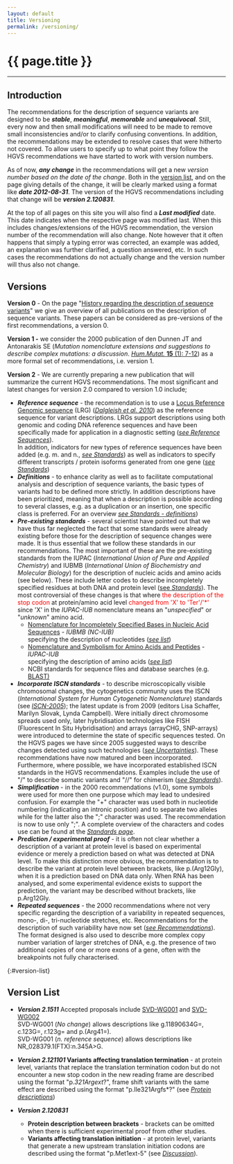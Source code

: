 ```yaml
---
layout: default
title: Versioning
permalink: /versioning/
---
```


# {{ page.title }}

* * *

## Introduction


The recommendations for the description of sequence variants are designed to be **_stable_**, **_meaningful_**, **_memorable_** and **_unequivocal_**. Still, every now and then small modifications will need to be made to remove small inconsistencies and/or to clarify confusing conventions. In addition, the recommendations may be extended to resolve cases that were hitherto not covered. To allow users to specify up to what point they follow the HGVS recommendations we have started to work with version numbers.

As of now, **_any change_** in the recommendations will get a new _version number based on the date of the change_. Both in the [version list](#version-list), and on the page giving details of the change, it will be clearly marked using a format like **_date 2012-08-31_**. The version of the HGVS recommendations including that change will be _**version 2.120831**_.

At the top of all pages on this site you will also find a **_Last modified_** date. This date indicates when the respective page was modified last. When this includes changes/extensions of the HGVS recommendation, the version number of the recommendation will also change. Note however that it often happens that simply a typing error was corrected, an example was added, an explanation was further clarified, a question answered, etc. In such cases the recommendations do not actually change and the version number will thus also not change.



## Versions

**Version 0**  -  On the page "[History regarding the description of sequence variants](/history)" we give an overview of all publications on the description of sequence variants. These papers can be considered as pre-versions of the first recommendations, a version 0.

**Version 1  -** we consider the 2000 publication of den Dunnen JT and Antonarakis SE (_Mutation nomenclature extensions and suggestions to describe complex mutations: a discussion_. [_Hum.Mutat._ **15** (1): 7-12](http://www3.interscience.wiley.com/cgi-bin/fulltext/68503056/PDFSTART)) as a more formal set of recommendations, i.e. version 1\.

**Version 2**  -  We are currently preparing a new publication that will summarize the current HGVS recommendations. The most significant and latest changes for version 2.0 compared to version 1.0 include;

*   **_Reference sequence_** -  the recommendation is to use a [Locus Reference Genomic sequence](http://www.lrg-sequence.org/) (LRG) ([_Dalgleish et al. 2010_](http://genomemedicine.com/content/2/4/24)) as the reference sequence for variant descriptions. LRGs support descriptions using both genomic and coding DNA reference sequences and have been specifically made for application in a diagnostic setting ([_see Reference Sequences_](/bg-material/refseq)).  
    In addition, indicators for new types of reference sequences have been added (e.g. m. and n., [_see Standards_](standards.html#refseq)) as well as indicators to specify different transcripts / protein isoforms generated from one gene ([_see Standards_](standards.html#traiso))
*   **_Definitions_**  -  to enhance clarity as well as to facilitate computational analysis and description of sequence variants, the basic types of variants had to be defined more strictly. In addition descriptions have been prioritized, meaning that when a description is possible according to several classes, e.g. as a duplication or an insertion, one specific class is preferred. For an overview [_see Standards - definitions_](standards.html#define))
*   **_Pre-existing standards_**  -  several scientist have pointed out that we have thus far neglected the fact that some standards were already existing before those for the description of sequence changes were made. It is thus essential that we follow these standards in our recommendations. The most important of these are the pre-existing standards from the IUPAC (_International Union of Pure and Applied Chemistry_) and IUBMB (_International Union of Biochemistry and Molecular Biology_) for the description of nucleic acids and amino acids (see below). These include letter codes to describe incompletely specified residues at both DNA and protein level  ([see _Standards_](standards.html#aacode)). The most controversial of these changes is that where <font color="#FF0000"> the description of the stop codon </font> at protein/amino acid level <font color="#FF0000"> changed from 'X' to 'Ter'/'*' </font> since 'X' in the _IUPAC-IUB_ nomenclature means an "_unspecified_" or "_unknown_" amino acid.
    *   [Nomenclature for Incompletely Specified Bases in Nucleic Acid Sequences](http://www.chem.qmul.ac.uk/iubmb/misc/naseq.html)  -  _IUBMB (NC-IUB)_ <br>
        specifying the description of nucleotides ([_see list_](http://www.chem.qmul.ac.uk/iubmb/misc/naseq.html#500))
    *   [Nomenclature and Symbolism for Amino Acids and Peptides](http://www.chem.qmul.ac.uk/iupac/AminoAcid/)  -  _IUPAC-IUB_ <br>
        specifying the description of amino acids ([_see list_](http://www.chem.qmul.ac.uk/iupac/AminoAcid/AA1n2.html#AA1))
    *   NCBI standards for sequence files and database searches (e.g. [BLAST)](http://www.ncbi.nlm.nih.gov/BLAST/blastcgihelp.shtml)
*   **_Incorporate ISCN standards_**  -  to describe microscopically visible chromosomal changes, the cytogenetics community uses the ISCN (_International System for Human Cytogenetic Nomenclature_) standards (see [_ISCN-2005_](http://books.google.nl/books?id=kycmqGobz9QC&printsec=frontcover&source=gbs_ge_summary_r&cad=0#v=onepage&q&f=false)); the latest update is from 2009 (editors Lisa Schaffer, Marilyn Slovak, Lynda Campbell). Were initially direct chromosome spreads used only, later hybridisation technologies like FISH (Fluorescent In Situ Hybridisation) and arrays (arrayCHG, SNP-arrays) were introduced to determine the state of specific sequences tested.    On the HGVS pages we have since 2005 suggested ways to describe changes detected using such technologies ([_see Uncertainties_](uncertain.html)). These recommendations have now matured and been incorporated.  Furthermore, where possible, we have incorporated established ISCN standards in the HGVS recommendations. Examples include the use of  "/" to describe somatic variants and "//" for chimerism (_[see Standards](standards.html#ISCN)_). 
*   _**Simplification**_  -  in the 2000 recommendations (v1.0), some symbols were used for more then one purpose which may lead to undesired confusion. For example the "+" character was used both in nucleotide numbering (indicating an intronic position) and to separate two alleles while for the latter also the ";" character was used. The recommendation is now to use only ";". A complete overview of the characters and codes use can be found at the [_Standards page_](standards.html#characters).
*   **_Prediction / experimental proof_** -  it is often not clear whether a description of a variant at protein level is based on experimental evidence or merely a prediction based on what was detected at DNA level. To make this distinction more obvious, the recommendation is to describe the variant at protein level between brackets, like p.(Arg12Gly), when it is a prediction based on DNA data only. When RNA has been analysed, and some experimental evidence exists to support the prediction, the variant may be described without brackets, like p.Arg12Gly. 
*   **_Repeated sequences_**  -  the 2000 recommendations where not very specific regarding the description of a variability in repeated sequences, mono-, di-, tri-nucleotide stretches, etc. Recommendations for the description of such variability have now set ([_see Recommendations_](/recommendations)). The format designed is also used to describe more complex copy number variation of larger stretches of DNA, e.g. the presence of two additional copies of one or more exons of a gene, often with the breakpoints not fully characterised.


{:#version-list}
## Version List

*   **_Version 2.1511_**
    Accepted proposals include [SVD-WG001](accepted001.html) and [SVD-WG002](accepted002.html)  
    SVD-WG001 (<span style="font-style: italic;">No change</span>) allows descriptions like g.11890634G=, c.123G=, r.123g= and p.(Arg41=).  
    SVD-WG001 (<span style="font-style: italic;">n. reference sequence</span>) allows descriptions like NR_028379.1(FTX):n.345A>G.  

*   **_Version 2.121101_
    Variants affecting translation termination**  -  at protein level, variants that replace the translation termination codon but do not encounter a new stop codon in the new reading frame are described using the format "p.*321Argext*?", frame shift variants with the same effect are described using the format "p.Ile321Argfs*?" (see [_Protein descriptions_](/recommendations/protein))

*   **_Version 2.120831_**
    *   **Protein description between brackets**  -  brackets can be omitted when there is sufficient experimental proof from other studies.
    *   **Variants affecting translation initiation**  -  at protein level, variants that generate a new upstream translation initiation codons are described using the format "p.Met1ext-5" (see _[Discussion](disc.html#p-initiation)_).